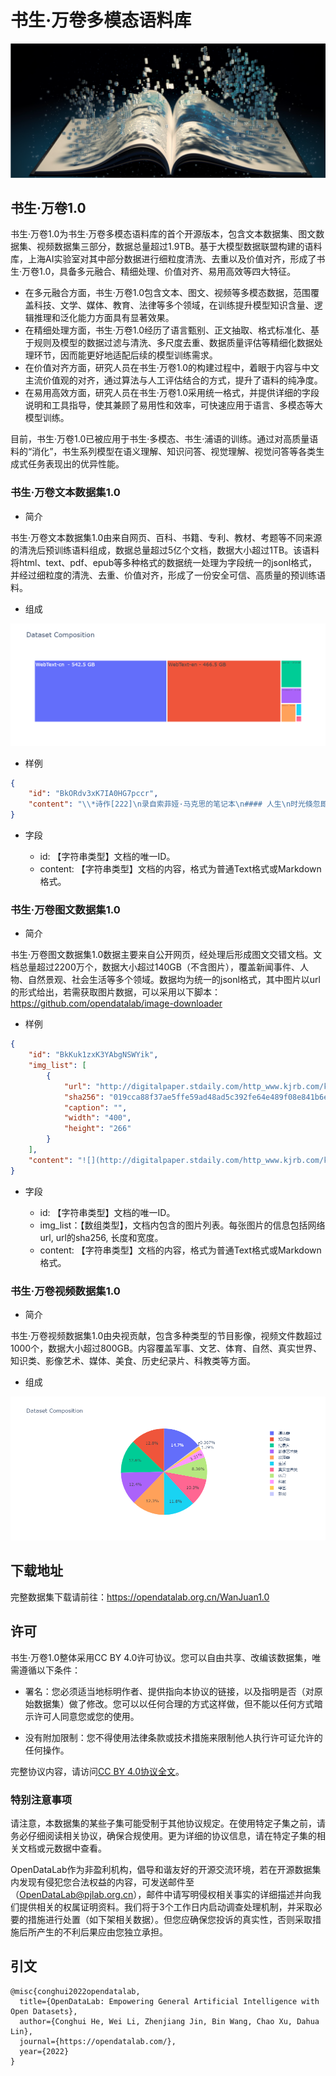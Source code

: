 # 书生·万卷多模态语料库


![Image](./images/01_宣传图.png)


## 书生·万卷1.0

书生·万卷1.0为书生·万卷多模态语料库的首个开源版本，包含文本数据集、图文数据集、视频数据集三部分，数据总量超过1.9TB。基于大模型数据联盟构建的语料库，上海AI实验室对其中部分数据进行细粒度清洗、去重以及价值对齐，形成了书生·万卷1.0，具备多元融合、精细处理、价值对齐、易用高效等四大特征。

- 在多元融合方面，书生·万卷1.0包含文本、图文、视频等多模态数据，范围覆盖科技、文学、媒体、教育、法律等多个领域，在训练提升模型知识含量、逻辑推理和泛化能力方面具有显著效果。
- 在精细处理方面，书生·万卷1.0经历了语言甄别、正文抽取、格式标准化、基于规则及模型的数据过滤与清洗、多尺度去重、数据质量评估等精细化数据处理环节，因而能更好地适配后续的模型训练需求。
- 在价值对齐方面，研究人员在书生·万卷1.0的构建过程中，着眼于内容与中文主流价值观的对齐，通过算法与人工评估结合的方式，提升了语料的纯净度。
- 在易用高效方面，研究人员在书生·万卷1.0采用统一格式，并提供详细的字段说明和工具指导，使其兼顾了易用性和效率，可快速应用于语言、多模态等大模型训练。

目前，书生·万卷1.0已被应用于书生·多模态、书生·浦语的训练。通过对高质量语料的“消化”，书生系列模型在语义理解、知识问答、视觉理解、视觉问答等各类生成式任务表现出的优异性能。

### 书生·万卷文本数据集1.0

- 简介

书生·万卷文本数据集1.0由来自网页、百科、书籍、专利、教材、考题等不同来源的清洗后预训练语料组成，数据总量超过5亿个文档，数据大小超过1TB。该语料将html、text、pdf、epub等多种格式的数据统一处理为字段统一的jsonl格式，并经过细粒度的清洗、去重、价值对齐，形成了一份安全可信、高质量的预训练语料。

- 组成

![Image](./images/NLP_composition.png)

- 样例

```json
{
    "id": "BkORdv3xK7IA0HG7pccr",
    "content": "\\*诗作[222]\n录自索菲娅·马克思的笔记本\n#### 人生\n时光倏忽即逝，\n宛如滔滔流水；\n时光带走的一切，\n永远都不会返回。\n生就是死，\n生就是不断死亡的过程；\n人们奋斗不息，\n却难以摆脱困顿；\n人走完生命的路，\n最后化为乌有；\n他的事业和追求\n湮没于时光的潮流。\n对于人的事业，\n精灵们投以嘲讽的目光；\n因为人的渴望是那样强烈，\n而人生道路是那样狭窄迷茫；\n人在沾沾自喜之后，\n便感到无穷的懊丧；\n那绵绵不尽的悔恨\n深藏在自己的心房；\n人贪婪追求的目标\n其实十分渺小；\n人生内容局限于此，\n那便是空虚的游戏。\n有人自命不凡，\n其实并不伟大；\n这种人的命运，\n就是自我丑化。\n卡尔·马克思\n#### 查理大帝\n使一个高贵心灵深受感动的一切，\n使所有美好心灵欢欣鼓舞的一切，\n如今已蒙上漆黑的阴影，\n野蛮人的手亵渎了圣洁光明。\n巍巍格拉亚山的崇高诗人，\n曾满怀激情把那一切歌颂，\n激越的歌声使那一切永不磨灭，\n诗人自己也沉浸在幸福欢乐之中。\n高贵的狄摩西尼热情奔放，\n曾把那一切滔滔宣讲，\n面对人山人海的广场，\n演讲者大胆嘲讽高傲的菲力浦国王。\n那一切就是崇高和美，\n那一切笼罩着缪斯的神圣光辉，\n那一切使缪斯的子孙激动陶醉，\n如今却被野蛮人无情地摧毁。\n这时查理大帝挥动崇高魔杖，\n呼唤缪斯重见天光；\n他使美离开了幽深的墓穴，\n他让一切艺术重放光芒。\n他改变陈规陋习，\n他发挥教育的神奇力量；\n民众得以安居乐业，\n因为可靠的法律成了安全的保障。\n他进行过多次战争，\n杀得尸横遍野血染疆场；\n他雄才大略英勇顽强，\n但辉煌的胜利中也隐含祸殃；\n他为善良的人类赢得美丽花冠，\n这花冠比一切战功都更有分量；\n他战胜了那个时代的蒙昧，\n这就是他获得的崇高奖赏。\n在无穷无尽的世界历史上，\n他将永远不会被人遗忘，\n历史将为他编织一顶桂冠，\n这桂冠决不会淹没于时代的激浪。\n卡尔·马克思于1833年\n#### 莱茵河女神\n**叙事诗**\n(见本卷第885—889页)\n#### 盲女\n**叙事诗**\n(见本卷第852—858页)\n#### 两重天\n**乘马车赴柏林途中**\n(见本卷第475—478页)\n#### 父亲诞辰献诗。1836年\n**(见本卷第845—846页)**\n#### 席勒\n**十四行诗两首**\n(见本卷第846—847页)\n#### 歌德\n**十四行诗两首**\n(见本卷第848—849页)\n#### 女儿\n**叙事诗**\n(见本卷第838—841页)\n#### 凄惨的女郎\n**叙事诗**\n(见本卷第533—537页)\n卡·马克思写于1833年一大约1837年\n第一次用原文发表于《马克思恩格斯全集》1975年历史考证版第1部分第1卷\n并用俄文发表于《马克思恩格斯全集》1975年莫斯科版第40卷\n原文是德文\n中文根据《马克思恩格斯全集》1975年历史考证版第1部分第1卷翻译\n---\n**注释：**\n[222]马克思的这些诗作是他的姐姐索菲娅抄录在一个笔记本里的。除了马克思的诗作外，笔记本里还有其他人的诗作以及索菲娅自己和她的亲友的个人记事。马克思的这些诗作，除了《人生》和《查理大帝》外都在马克思的几本诗集和索菲娅的纪念册里出现过。《查理大帝》一诗注明写作日期是1833年，可见马克思早在中学时代就已开始写诗了。《盲女》注明写作日期是1835年。为祝贺父亲生日而献给亨利希·马克思的诗作的写作日期应该不晚于1836年初。——913。"
}
```

- 字段

  - id: 【字符串类型】文档的唯一ID。
  - content: 【字符串类型】文档的内容，格式为普通Text格式或Markdown格式。

### 书生·万卷图文数据集1.0

- 简介

书生·万卷图文数据集1.0数据主要来自公开网页，经处理后形成图文交错文档。文档总量超过2200万个，数据大小超过140GB（不含图片），覆盖新闻事件、人物、自然景观、社会生活等多个领域。数据均为统一的jsonl格式，其中图片以url的形式给出，若需获取图片数据，可以采用以下脚本：https://github.com/opendatalab/image-downloader

- 样例

```json
{
    "id": "BkKuk1zxK3YAbgNSWYik",
    "img_list": [
        {
            "url": "http://digitalpaper.stdaily.com/http_www.kjrb.com/kjrb/images/2021-01/21/02/1007771_wangjj_1611154300505_b.jpg",
            "sha256": "019cca88f37ae5ffe59ad48ad5c392fe64e489f08e841b6ea50c79c18f5c6ec3",
            "caption": "",
            "width": "400",
            "height": "266"
        }
    ],
    "content": "![](http://digitalpaper.stdaily.com/http_www.kjrb.com/kjrb/images/2021-01/21/02/1007771_wangjj_1611154300505_b.jpg)\n奋斗百年路 启航新征程\n走进觉悟社当年社员开会的房间，桌子中间摆放的一盘纸条格外引人注目，周恩来“伍豪”和邓颖超“逸豪”的笔名就诞生于此。\n“为了斗争的需要，觉悟社社员们采取抓阄的办法，以号取名。”1月19日，天津觉悟社纪念馆助理馆员迟爱民讲述了102年前的情景：当时年纪最小的邓颖超抓到了最小数字1号，所以叫“逸豪”。周恩来抓到5号，就取名“伍豪”。\n时间回到1919年那个思潮澎湃的年代。在天津，以周恩来为代表的一批以天下为己任的先进分子，在众多新思潮中艰难地探索革命真理。通过觉悟社的锻炼和洗礼，其主要成员成长为我国早期的共产主义者。周恩来也在这个时期成为马克思主义的宣传者。\n诞生：冲破封建束缚探索革命真理\n觉悟社成立于“五四运动”在天津发展到最高潮的阶段。\n觉悟社纪念馆中的一张合影，记录下了这一张张充满青春朝气的脸庞。他们神色凝重，目光坚定，这些人就是觉悟社成立之初的部分社员。\n“这个比一般学生爱国团体更加严密的组织的成立，源于之前一次赴京请愿斗争。”迟爱民介绍，1919年9月2日，周恩来等天津各界联合会、学生联合会、女界爱国同志会的先进青年在返津途中，经过交流，一致认为，应该成立一个研究新思潮，探索革命真理，冲破封建习俗束缚，由男女同学共同组建的团体。\n1919年9月16日，在天津东南角草场庵天津学生联合会办公室里，革命青年团体觉悟社诞生了。出席成立会的男女各10名成员成为最初的社员，包括周恩来、邓颖超、马骏、刘清扬、郭隆真等。\n周恩来执笔起草了《觉悟的宣言》。觉悟社成立后，以“革心”和“革新”的精神组织演讲，出版刊物《觉悟》，探讨研究新思潮，很快就成为天津学生爱国运动的中坚力量。\n引领：觉悟社成立5天后李大钊应邀前来\n在波澜起伏的斗争中，周恩来和觉悟社社员们迫切感到，要用先进思想武装头脑。\n觉悟社社员谌小岑曾回忆道，在觉悟社成立后第5天，我国最早的马克思主义者、中国共产党先驱李大钊就应邀到觉悟社座谈。李大钊听完邓颖超对觉悟社的介绍后，对觉悟社深表赞许，他表示“觉悟社是男女平等、社交公开的先行”。\n在李大钊的启发下，觉悟社成员阅读了李大钊发表在《新青年》上的《庶民的胜利》《布尔什维主义的胜利》《我的马克思主义观》等文章。还邀请徐谦、包世杰、钱玄同、刘半农等来演讲，并召开讨论会。\n天津市委党校文史教研部副主任徐娜表示，觉悟社社员们学习、讨论中国最早的马列主义文献，并积极投身实践斗争，为他们选择信仰马克思主义、走上共产主义道路进行了最初的启蒙与引导。\n影响：觉悟社多人加入中国共产党\n1920年1月29日，在抵制日货的斗争中，周恩来、马骏等人被捕，成立仅4个月的觉悟社受到沉重打击。纪念馆展厅中的两本书《警厅拘留记》和《检厅日录》，记录了青年们斗争的艰难和残酷。身陷囹圄的周恩来先后用6个晚上，向狱友介绍马克思主义学说。出狱后，编写了3.5万字的《警厅拘留记》和《检厅日录》。在后来旅法期间，周恩来说“我的思想是颤动于狱中”，可以说这是周恩来马克思主义世界观形成的重要时期。\n1920年11月，随着周恩来、刘清扬、郭隆真等人赴法国勤工俭学，觉悟社的社员们开始星散，觉悟社的集体活动停止……\n觉悟社存在的时间虽然不长，但为一批年轻人树立马克思主义信仰奠定了坚实基础。徐娜表示，觉悟社作为“五四”运动爆发之后在天津影响最广泛、作用最突出的进步学生组织，其表现出的反对封建主义、憎恨一切剥削和压迫的进步思想，为接受马克思主义作好了准备。随后，远赴欧洲勤工俭学的周恩来加入中国共产党八个发起组之一的巴黎共产主义小组，成为中国共产党创建人之一，而其他的觉悟社主要社员如马骏、邓颖超、郭隆真等都加入了中国共产党，成为革命的骨干力量。"
}
```

- 字段

  - id: 【字符串类型】文档的唯一ID。
  - img_list：【数组类型】，文档内包含的图片列表。每张图片的信息包括网络url, url的sha256, 长度和宽度。
  - content: 【字符串类型】文档的内容，格式为普通Text格式或Markdown格式。

### 书生·万卷视频数据集1.0

- 简介

书生·万卷视频数据集1.0由央视贡献，包含多种类型的节目影像，视频文件数超过1000个，数据大小超过800GB。内容覆盖军事、文艺、体育、自然、真实世界、知识类、影像艺术、媒体、美食、历史纪录片、科教类等方面。

- 组成

![Image](./images/Video_composition.png)

## 下载地址

完整数据集下载请前往：https://opendatalab.org.cn/WanJuan1.0

## 许可

书生·万卷1.0整体采用CC BY 4.0许可协议。您可以自由共享、改编该数据集，唯需遵循以下条件：

- 署名：您必须适当地标明作者、提供指向本协议的链接，以及指明是否（对原始数据集）做了修改。您可以以任何合理的方式这样做，但不能以任何方式暗示许可人同意您或您的使用。

- 没有附加限制：您不得使用法律条款或技术措施来限制他人执行许可证允许的任何操作。

完整协议内容，请访问[CC BY 4.0协议全文](https://creativecommons.org/licenses/by/4.0/)。

### 特别注意事项

请注意，本数据集的某些子集可能受制于其他协议规定。在使用特定子集之前，请务必仔细阅读相关协议，确保合规使用。更为详细的协议信息，请在特定子集的相关文档或元数据中查看。

OpenDataLab作为非盈利机构，倡导和谐友好的开源交流环境，若在开源数据集内发现有侵犯您合法权益的内容，可发送邮件至（OpenDataLab@pjlab.org.cn），邮件中请写明侵权相关事实的详细描述并向我们提供相关的权属证明资料。我们将于3个工作日内启动调查处理机制，并采取必要的措施进行处置（如下架相关数据）。但您应确保您投诉的真实性，否则采取措施后所产生的不利后果应由您独立承担。


## 引文

```
@misc{conghui2022opendatalab,
  title={OpenDataLab: Empowering General Artificial Intelligence with Open Datasets},
  author={Conghui He, Wei Li, Zhenjiang Jin, Bin Wang, Chao Xu, Dahua Lin},
  journal={https://opendatalab.com/},
  year={2022}
}
```

